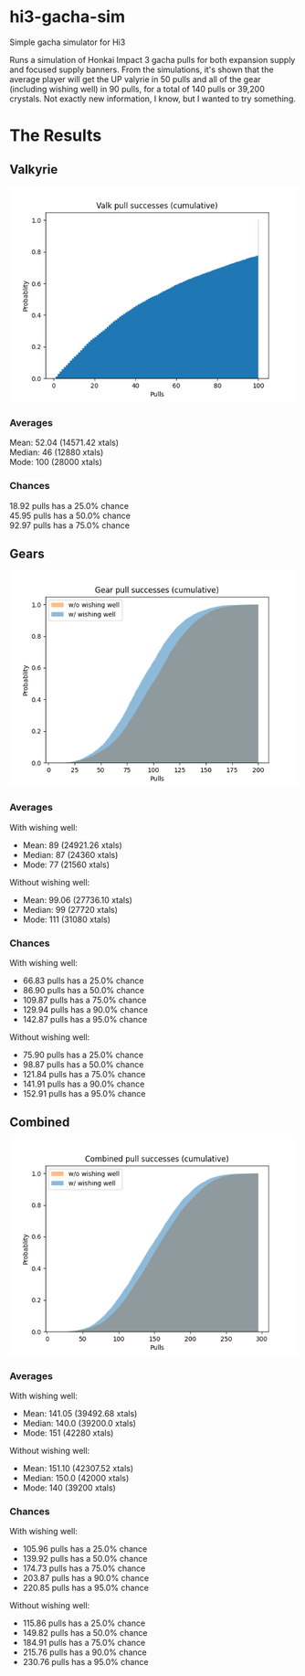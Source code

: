 # hi3-gacha-sim
Simple gacha simulator for Hi3

Runs a simulation of Honkai Impact 3 gacha pulls for both expansion supply and focused supply banners.
From the simulations, it's shown that the average player will get the UP valyrie in 50 pulls and all of the gear (including wishing well) in 90 pulls, for a total of 140 pulls or 39,200 crystals.
Not exactly new information, I know, but I wanted to try something.

# The Results

## Valkyrie
![Valkyrie pull successes](img/valk_pull_cum.png)

### Averages
Mean: 52.04 (14571.42 xtals)  
Median: 46 (12880 xtals)  
Mode: 100 (28000 xtals)

### Chances
18.92 pulls has a 25.0% chance  
45.95 pulls has a 50.0% chance  
92.97 pulls has a 75.0% chance

## Gears
![Gear pull successes](img/gear_pull_cum.png)

### Averages
With wishing well:  
- Mean: 89 (24921.26 xtals)
- Median: 87 (24360 xtals)
- Mode: 77 (21560 xtals)

Without wishing well:  
- Mean: 99.06 (27736.10 xtals)
- Median: 99 (27720 xtals)
- Mode: 111 (31080 xtals)

### Chances
With wishing well:  
- 66.83 pulls has a 25.0% chance
- 86.90 pulls has a 50.0% chance
- 109.87 pulls has a 75.0% chance
- 129.94 pulls has a 90.0% chance
- 142.87 pulls has a 95.0% chance

Without wishing well:  
- 75.90 pulls has a 25.0% chance
- 98.87 pulls has a 50.0% chance
- 121.84 pulls has a 75.0% chance
- 141.91 pulls has a 90.0% chance
- 152.91 pulls has a 95.0% chance

## Combined
![Combined pull successes](img/combined_pull_cum.png)

### Averages
With wishing well:  
- Mean: 141.05 (39492.68 xtals)
- Median: 140.0 (39200.0 xtals)
- Mode: 151 (42280 xtals)

Without wishing well:  
- Mean: 151.10 (42307.52 xtals)
- Median: 150.0 (42000 xtals)
- Mode: 140 (39200 xtals)


### Chances
With wishing well: 
- 105.96 pulls has a 25.0% chance
- 139.92 pulls has a 50.0% chance
- 174.73 pulls has a 75.0% chance
- 203.87 pulls has a 90.0% chance
- 220.85 pulls has a 95.0% chance

Without wishing well:  
- 115.86 pulls has a 25.0% chance
- 149.82 pulls has a 50.0% chance
- 184.91 pulls has a 75.0% chance
- 215.76 pulls has a 90.0% chance
- 230.76 pulls has a 95.0% chance